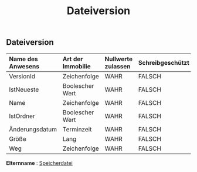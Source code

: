 ﻿---
title: Dateiversion
second_title: Aspose.Cells Cloud Documen
type: docs
url: /de/specification/model/fileversion/
description: "Aspose.Cells Cloud-Modellspezifikation: FileVersion. Müheloses Bearbeiten von Excel und anderen Tabellenkalkulationsdokumenten mit Funktionen wie Öffnen, Generieren, Bearbeiten, Teilen, Zusammenführen, Vergleichen und Konvertieren"
kwords: Excel, Office, Tabellenkalkulation, Cloud REST API, Dateiversion
weight: 50
---
## **Dateiversion**

 

| Name des Anwesens| Art der Immobilie| Nullwerte zulassen| Schreibgeschützt| Standardwert| Beschreibung|
|:- |:- |:- |:- |:- |:- |
| VersionId| Zeichenfolge| WAHR| FALSCH|||
| IstNeueste| Boolescher Wert| WAHR| FALSCH|||
| Name| Zeichenfolge| WAHR| FALSCH|||
| IstOrdner| Boolescher Wert| WAHR| FALSCH|||
|Änderungsdatum| Terminzeit| WAHR| FALSCH|||
| Größe| Lang| WAHR| FALSCH|||
| Weg| Zeichenfolge| WAHR| FALSCH|||

**Elternname** : [Speicherdatei](/specification/model/storagefile)

